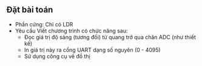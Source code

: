 ## Đặt bài toán 

- Phần cứng: Chỉ có LDR
- Yêu cầu Viết chương trình có chức năng sau:
    +  Đọc giá trị độ sáng (tương đối) từ quang trở qua chân ADC (như thiết kế)
    +  In giá trị này ra cổng UART dạng số nguyên (0 - 4095)
    +  Sử dụng công cụ vẽ đồ thị


